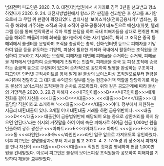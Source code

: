 범죄전력
피고인은 2020. 7. 8. 대전지방법원에서 사기죄로 징역 3년을 선고받고 항소하였다가 2020. 9. 24. 대전지방법원에서 항소기각 판결을 선고받은 후 상고를 포기함으로써 그 무렵 위 판결이 확정되었다.
범죄사실
‘보이스피싱(전화금융사기)' 범죄는, 중국 등 해외에 거주하는 조직과 국내 조직이 공모·공동하여 대포폰으로 메신저(위쳇, 텔레그램 등)를 통해 연락하면서 각자 역할 분담을 하여 국내 피해자들을 상대로 편취한 피해금을 해외로 빼돌려 피해 회복을 불가능하게 하는 사기 범죄로, 특히 그 조직은 중국 등 해외에서 콜센터를 운영하며 조직을 총괄하는 총책, 전화·인터넷 등으로 피해자를 기망하여 입금 등을 유도하는 기망책, 피싱에 필요한 계좌와 국내에서 활동하는 조직원을 모집하여 교육하고 지시하는 모집책, 피해자를 대면해 피해금을 수거하는 수거책, 피해금을 계좌에서 인출하여 송금책에게 전달하는 인출책, 피해금을 중국 등 피싱 조직에 송금하는 송금책 등으로 구성되어 있으며 순차적으로 공모하여 범행을 완성하는 구조이다.
피고인은 인터넷 구직사이트를 통해 알게 된 불상의 보이스피싱 조직원으로부터 현금을 수거하여 전달하고 그 대가로 수익금의 일부를 받는 현금수거책 역할을 담당하기로 하는 등 불상의 보이스피싱 조직원들과 순차로 공모하였다.
위와 같은 공모관계에 따라 불상의 기망책은 2020. 3. 29.경 피해자 <<<내국인이름>>>B<<</내국인이름>>>에게 전화를 걸어 자신을 <<<대출>>>C<<</대출>>>, <<<대출>>>D<<</대출>>> 대출담당 직원이라고 소개하며 ‘<<<대출>>>C<<</대출>>>이다. 정부에서 지원하는 저금리 대환대출이 있다. 3개월 이내 대환대출 거래를 하면 금융위반이다. <<<대출>>>D<<</대출>>> 대출건이 금융법위반에 해당되어 오늘 중으로 상환처리를 하지 않으면 안된다.'라는 취지의 거짓말을 하여 이에 속은 피해자로 하여금 현금 1,000만 원을 인출하여 광주 광산구 <<<아파트>>>E<<</아파트>>> 아파트 <<<동>>>F<<</동>>>동 <<<라인인>>>8-9<<</라인인>>>라인 입구 앞으로 가져오도록 유인하였다.
이후 피고인은 성명불상자로부터 지시를 받고 2020. 4. 2. 17:15경 위 장소에서 피해자를 만나 자신이 <<<대출>>>D<<</대출>>> 직원인 것처럼 행세하며 현금 1,000만 원을 건네받았다.
이로써 피고인은 불상의 보이스피싱 조직원들과 공모하여 피해자를 기망하여 재물을 교부받았다.